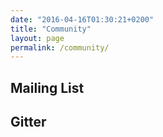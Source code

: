 ```yaml
---
date: "2016-04-16T01:30:21+0200"
title: "Community"
layout: page
permalink: /community/
---
```


## Mailing List

## Gitter